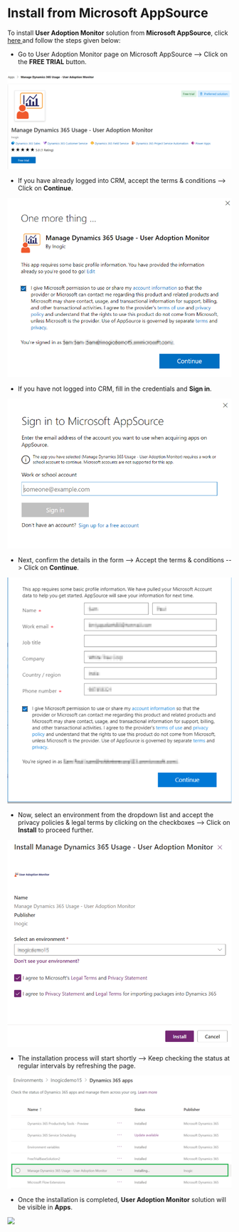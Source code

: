 # Install from Microsoft AppSource

To install **User Adoption Monitor** solution from **Microsoft AppSource**, click[ here ](https://appsource.microsoft.com/en-us/product/dynamics-365/inogic.728355ef-5b19-45f6-bb63-9680886e551a)and follow the steps given below:&#x20;

* Go to User Adoption Monitor page on Microsoft AppSource --> Click on the **FREE TRIAL** button.

![](<../../.gitbook/assets/1 (166).png>)

* If you have already logged into CRM, accept the terms & conditions --> Click on **Continue**.&#x20;

![](<../../.gitbook/assets/u123 (1).png>)

* If you have not logged into CRM, fill in the credentials and **Sign in**.

![](<../../.gitbook/assets/2 (34).png>)

* Next, confirm the details in the form --> Accept the terms & conditions --> Click on **Continue**.

![](<../../.gitbook/assets/4 (33).png>)

* Now, select an environment from the dropdown list and accept the privacy policies & legal terms by clicking on the checkboxes --> Click on **Install** to proceed further.

![](../../.gitbook/assets/u111.png)

* The installation process will start shortly --> Keep checking the status at regular intervals by refreshing the page.

![](../../.gitbook/assets/UAMMM.png)

* Once the installation is completed, **User Adoption Monitor** solution will be visible in **Apps**.

![](../../.gitbook/assets/2021\_01\_12\_15\_27\_10\_Greenshot.png)
